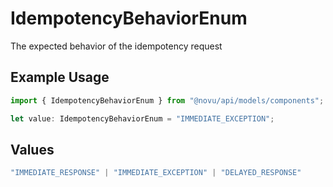 # IdempotencyBehaviorEnum

The expected behavior of the idempotency request

## Example Usage

```typescript
import { IdempotencyBehaviorEnum } from "@novu/api/models/components";

let value: IdempotencyBehaviorEnum = "IMMEDIATE_EXCEPTION";
```

## Values

```typescript
"IMMEDIATE_RESPONSE" | "IMMEDIATE_EXCEPTION" | "DELAYED_RESPONSE"
```